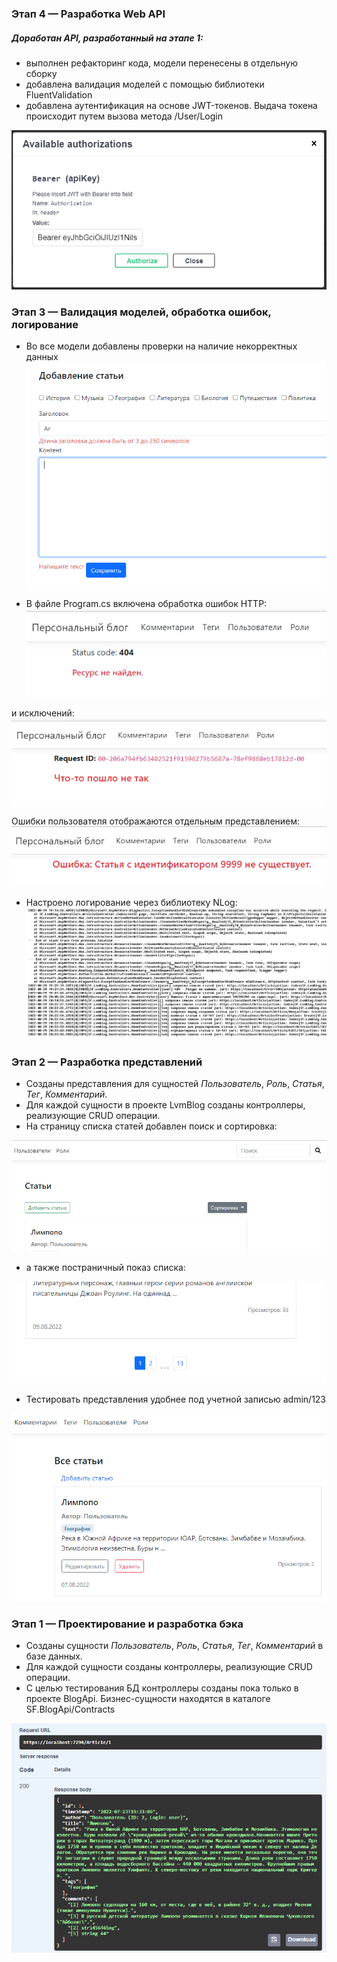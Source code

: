 ### Этап 4 — Разработка Web API

##### Доработан API, разработанный на этапе 1:
- выполнен рефакторинг кода, модели перенесены в отдельную сборку
- добавлена валидация моделей с помощью библиотеки FluentValidation
- добавлена аутентификация на основе JWT-токенов. Выдача токена происходит путем вызова метода /User/Login

![J W T](img/JWT.PNG)

### Этап 3 — Валидация моделей, обработка ошибок, логирование

* Во все модели добавлены проверки на наличие некорректных данных
![Model Validation](img/ModelValidation.PNG)

* В файле Program.cs включена обработка ошибок HTTP:
![Http Error](img/HttpError.PNG)

и исключений:  
![Exception](img/Exception.png)

Ошибки пользователя отображаются отдельным представлением:  
![User Error](img/UserError.PNG)

* Настроено логирование через библиотеку NLog:
![Logger](img/Logger.PNG)

### Этап 2 — Разработка представлений

* Созданы представления для сущностей _Пользователь_, _Роль_, _Статья_, _Тег_, _Комментарий_.
* Для каждой сущности в проекте LvmBlog созданы контроллеры, реализующие CRUD операции.
* На страницу списка статей добавлен поиск и сортировка:

 ![Search](img/Search.PNG)
* а также постраничный показ списка:

 ![Paging](img/Paging.PNG)
* Тестировать представления удобнее под учетной записью admin/123

![Stage1](img/stage2.PNG)


### Этап 1 — Проектирование и разработка бэка

* Созданы сущности _Пользователь_, _Роль_, _Статья_, _Тег_, _Комментарий_ в базе данных.
* Для каждой сущности созданы контроллеры, реализующие CRUD операции.
* С целью тестирования БД контроллеры созданы пока только в проекте BlogApi. 
Бизнес-сущности находятся в каталоге SF.BlogApi/Contracts

![Stage1](img/stage1.PNG)